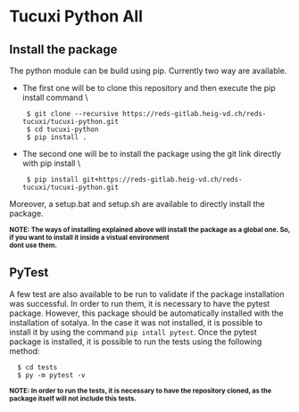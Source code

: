 # Tucuxi Python All

## Install the package

The python module can be build using pip. Currently two way are available.

- The first one will be to clone this repository and then execute the pip install command \
  ```
   $ git clone --recursive https://reds-gitlab.heig-vd.ch/reds-tucuxi/tucuxi-python.git
   $ cd tucuxi-python
   $ pip install .
  ```
- The second one will be to install the package using the git link directly with pip install \
  ```
   $ pip install git+https://reds-gitlab.heig-vd.ch/reds-tucuxi/tucuxi-python.git
  ```
  
Moreover, a setup.bat and setup.sh are available to directly install the package.

<sup>**NOTE: The ways of installing explained above will install the package as a global one. So, if you want to install it inside a vistual environment \
dont use them.**<sup>

## PyTest

A few test are also available to be run to validate if the package installation was successful. In order to run them, it is necessary to have the pytest \
package. However, this package should be automatically installed with the installation of sotalya. In the case it was not installed, it is possible to \
install it by using the command `pip intall pytest`. Once the pytest package is installed, it is possible to run the tests using the following method:
  ```
    $ cd tests
    $ py -m pytest -v
  ```
  
<sup>**NOTE: In order to run the tests, it is necessary to have the repository cloned, as the package itself will not include this tests.**<sup>
